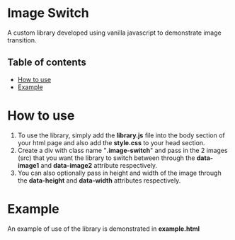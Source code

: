 
# Image Switch
  A custom library developed using vanilla javascript to demonstrate image transition.
## Table of contents
* [How to use](#how-to-use)
* [Example ](#example)



# How to use
1. To use the library, simply add the **library.js** file into the body section of your html page and also add the **style.css** to your head section.
2. Create a div with class name "**.image-switch**" and pass in the 2 images (src) that you want the library to switch between through the **data-image1** and **data-image2** attribute respectively.
3. You can also optionally pass in height and width of the image through the **data-height** and **data-width** attributes respectively.

# Example
An example of use of the library is demonstrated in  **example.html**


